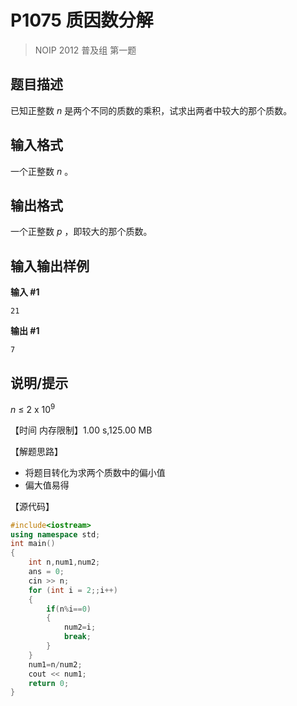 # P1075 质因数分解

> NOIP 2012 普及组 第一题

## 题目描述

已知正整数 *n* 是两个不同的质数的乘积，试求出两者中较大的那个质数。

## 输入格式

一个正整数 *n* 。

## 输出格式

一个正整数 *p* ，即较大的那个质数。

## 输入输出样例

**输入 #1**

```
21
```

**输出 #1**

```
7
```

## 说明/提示

*n* ≤ 2 x 10<sup>9</sup>

【时间 内存限制】1.00 s,125.00 MB

【解题思路】

+ 将题目转化为求两个质数中的偏小值
+ 偏大值易得

【源代码】

```c++
#include<iostream>
using namespace std;
int main()
{
	int n,num1,num2;
	ans = 0;
	cin >> n;
	for (int i = 2;;i++)
	{
		if(n%i==0)
		{
			num2=i;
			break;
		}
	}
    num1=n/num2;
	cout << num1;
	return 0;
}
```

